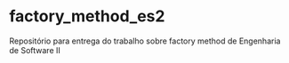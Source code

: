 # factory_method_es2
Repositório para entrega do trabalho sobre factory method de Engenharia de Software II
